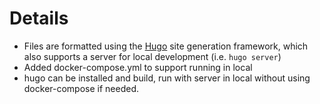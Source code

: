 # Details

- Files are formatted using the [Hugo](https://gohugo.io) site generation framework, which also supports a server for local development (i.e. `hugo server`)
- Added docker-compose.yml to support running in local
- hugo can be installed and build, run with server in local without using docker-compose if needed. 
